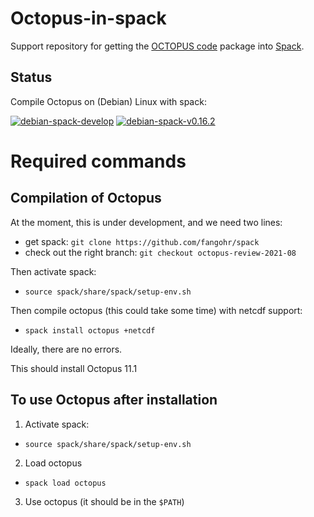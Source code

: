 # Octopus-in-spack

Support repository for getting the [OCTOPUS code](http://octopus-code.org) package into [Spack](http://spack.readthedocs.io).

## Status

Compile Octopus on (Debian) Linux with spack:

[![debian-spack-develop](https://github.com/fangohr/octopus-in-spack/actions/workflows/debian-spack-develop.yml/badge.svg)](https://github.com/fangohr/octopus-in-spack/actions/workflows/debian-spack-develop.yml)
[![debian-spack-v0.16.2](https://github.com/fangohr/octopus-in-spack/actions/workflows/debian-spack-v0.16.2.yml/badge.svg)](https://github.com/fangohr/octopus-in-spack/actions/workflows/debian-spack-v0.16.2.yml)


# Required commands

## Compilation of Octopus

At the moment, this is under development, and we need two lines:

- get spack: `git clone https://github.com/fangohr/spack`
- check out the right branch: `git checkout octopus-review-2021-08`

Then activate spack:

- `source spack/share/spack/setup-env.sh`

Then compile octopus (this could take some time) with netcdf support:

- `spack install octopus +netcdf`

Ideally, there are no errors.

This should install Octopus 11.1 


## To use Octopus after installation

1. Activate spack:

- `source spack/share/spack/setup-env.sh`

2. Load octopus

- `spack load octopus`

3. Use octopus (it should be in the `$PATH`)






